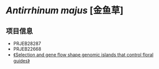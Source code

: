 # *Antirrhinum majus* [金鱼草]

## 项目信息
+ PRJEB28287
+ PRJEB22668
+ [《Selection and gene flow shape genomic islands that control floral guides》](https://www.pnas.org/content/115/43/11006)
